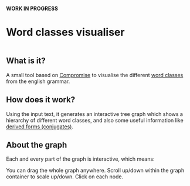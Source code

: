 **WORK IN PROGRESS**

# Word classes visualiser

<img src="https://firebasestorage.googleapis.com/v0/b/photos-a2ca0.appspot.com/o/v.gif?alt=media&token=b7b5671c-7806-4c80-8560-c933f0059f69" alt="" />

## What is it?

A small tool based on [Compromise](https://github.com/spencermountain/compromise) to visualise the different [word classes](https://dictionary.cambridge.org/grammar/british-grammar/word-classes-and-phrase-classes) from the english grammar.

## How does it work?

Using the input text, it generates an interactive tree graph which shows a hierarchy of different word classes, and also some useful information like [derived forms (conjugates)](https://en.wikipedia.org/wiki/Grammatical_conjugation).

## About the graph

Each and every part of the graph is interactive, which means:

You can drag the whole graph anywhere.
Scroll up/down within the graph container to scale up/down.
Click on each node.
